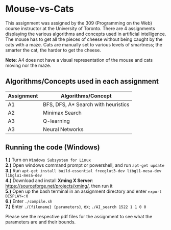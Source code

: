 # Mouse-vs-Cats
This assignment was assigned by the 309 (Programming on the Web) course instructor at the University of Toronto.
There are 4 assignments displaying the various algorithms and concepts used in artificial intelligence.
The mouse has to get all the pieces of cheese without being caught by the cats with a maze. Cats are manually
set to various levels of smartness; the smarter the cat, the harder to get the cheese. 

**Note**: A4 does not have a visual representation of the mouse and cats moving nor the maze.


## Algorithms/Concepts used in each assignment
| Assignment | Algorithms/Concept |
| ---------- | ------------------ |
| A1 | BFS, DFS, A* Search with heuristics |
| A2 | Minimax Search |
| A3 | Q-learning |
| A3 | Neural Networks |

## Running the code (Windows)
**1.)** Turn on `Windows Subsystem for Linux`\
**2.)** Open windows command prompt or powershell, and run `apt-get update`\
**3.)** Run `apt-get install build-essential freeglut3-dev libgl1-mesa-dev libglu1-mesa-dev`\
**4.)** Download and install **Xming X Server**: https://sourceforge.net/projects/xming/, then run it\
**5.)** Open up the bash terminal in an assignment directory and enter `export DISPLAY=:0`\
**6.)** Enter `./compile.sh`\
**7.)** Enter `./{filename} {parameters}`, ex; `./AI_search 1522 1 1 0 0`

Please see the respective pdf files for the assignment to see what the parameters are and their bounds.
